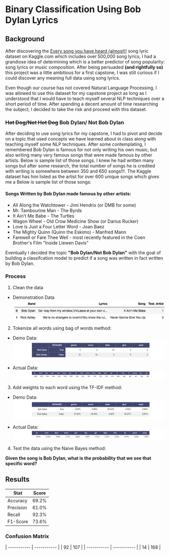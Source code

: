 # Binary Classification Using Bob Dylan Lyrics

## Background

After discovering the [Every song you have heard (almost)!](https://www.kaggle.com/artimous/every-song-you-have-heard-almost) song lyric dataset on Kaggle.com which includes over 500,000 song lyrics, I had a grandiose idea of determining which is a better predictor of song popularity: song lyrics or music composition. After being persuaded **(and rightfully so)** this project was a little ambitious for a first capstone, I was still curious if I could discover any meaning full data using song lyrics.

Even though our course has not covered Natural Language Processing, I was allowed to use this dataset for my capstone project as long as I understood that I would have to teach myself several NLP techniques over a short period of time. After spending a decent amount of time researching the subject, I decided to take the risk and proceed with this dataset.

### ~~Hot Dog/Not Hot Dog~~ Bob Dylan/ Not Bob Dylan

After deciding to use song lyrics for my capstone, I had to pivot and decide on a topic that used concepts we have learned about in class along with teaching myself some NLP techniques. After some contemplating, I remembered Bob Dylan is famous for not only writing his own music, but also writing many very famous songs that were made famous by other artists. Below is sample list of those songs. I knew he had written many songs but after some research, the total number of songs he is credited with writing is somewhere between 350 and 650 songs!!!. The Kaggle dataset has him listed as the artist for over 600 unique songs which gives me a  Below is sample list of those songs:

#### Songs Written by Bob Dylan made famous by other artists:
* All Along the Watchtower - Jimi Hendrix (or DMB for some)
* Mr. Tambourine Man - The Byrds
* It Ain't Me Babe - The Turtles
* Wagon Wheel - Old Crow Medicine Show (or Darius Rucker)
* Love is Just a Four Letter Word - Joan Baez
* The Mighty Quinn (Quinn the Eskimo) - Manfred Mann
* Farewell or Fare Thee Well - most recently featured in the Coen Brother's Film "Inside Llewen Davis"

Eventually I decided the topic **"Bob Dylan/Not Bob Dylan"** with the goal of building a classifcation model to predict if a song was written in fact written by Bob Dylan.

### Process
1. Clean the data
* Demonstration Data
![demo_data](images/demo_data.png)

2. Tokenize all words using bag of words method:
* Demo Data:
![demo_bow](images/demo_bow.png)

* Actual Data:
![bow_count](images/bow_count.png)

3. Add weights to each word using the TF-IDF method:
* Demo Data:
![demo_bow](images/demo_tfidf.png)

* Actual Data:
![tfidf_weight](images/tfidf_weight.png)

4. Test the data using the Naive Bayes method:

**Given the song is Bob Dylan, what is the probability that we see that specific word?**


## Results

| Stat | Score |
| ----------- | ----------- |
| Accuracy | 69.2% |
| Precision | 61.0% |
| Recall | 92.3% |
| F1-Score | 73.6% |

### Confusion Matrix
| ----------- | ----------- |
| 92 | 107 |
| ----------- | ----------- |
| 14 | 168 |

<!-- ## Getting Started

These instructions will get you a copy of the project up and running on your local machine for development and testing purposes. See deployment for notes on how to deploy the project on a live system.

### Prerequisites

What things you need to install the software and how to install them

```
Give examples
```

### Installing

A step by step series of examples that tell you how to get a development env running

Say what the step will be

```
Give the example
```

And repeat

```
until finished
```

End with an example of getting some data out of the system or using it for a little demo

## Running the tests

Explain how to run the automated tests for this system

### Break down into end to end tests

Explain what these tests test and why

```
Give an example
```

### And coding style tests

Explain what these tests test and why

```
Give an example
```

## Deployment

Add additional notes about how to deploy this on a live system

## Built With

* [Dropwizard](http://www.dropwizard.io/1.0.2/docs/) - The web framework used
* [Maven](https://maven.apache.org/) - Dependency Management
* [ROME](https://rometools.github.io/rome/) - Used to generate RSS Feeds

## Contributing

Please read [CONTRIBUTING.md](https://gist.github.com/PurpleBooth/b24679402957c63ec426) for details on our code of conduct, and the process for submitting pull requests to us.

## Versioning

We use [SemVer](http://semver.org/) for versioning. For the versions available, see the [tags on this repository](https://github.com/your/project/tags).

## Authors

* **Billie Thompson** - *Initial work* - [PurpleBooth](https://github.com/PurpleBooth)

See also the list of [contributors](https://github.com/your/project/contributors) who participated in this project.

## License

This project is licensed under the MIT License - see the [LICENSE.md](LICENSE.md) file for details

## Acknowledgments

* Hat tip to anyone whose code was used
* Inspiration
* etc


Project Organization
------------

    ├── LICENSE
    ├── Makefile           <- Makefile with commands like `make data` or `make train`
    ├── README.md          <- The top-level README for developers using this project.
    ├── data
    │   ├── external       <- Data from third party sources.
    │   ├── interim        <- Intermediate data that has been transformed.
    │   ├── processed      <- The final, canonical data sets for modeling.
    │   └── raw            <- The original, immutable data dump.
    │
    ├── docs               <- A default Sphinx project; see sphinx-doc.org for details
    │
    ├── models             <- Trained and serialized models, model predictions, or model summaries
    │
    ├── notebooks          <- Jupyter notebooks. Naming convention is a number (for ordering),
    │                         the creator's initials, and a short `-` delimited description, e.g.
    │                         `1.0-jqp-initial-data-exploration`.
    │
    ├── references         <- Data dictionaries, manuals, and all other explanatory materials.
    │
    ├── reports            <- Generated analysis as HTML, PDF, LaTeX, etc.
    │   └── figures        <- Generated graphics and figures to be used in reporting
    │
    ├── requirements.txt   <- The requirements file for reproducing the analysis environment, e.g.
    │                         generated with `pip freeze > requirements.txt`
    │
    ├── setup.py           <- makes project pip installable (pip install -e .) so src can be imported
    ├── src                <- Source code for use in this project.
    │   ├── __init__.py    <- Makes src a Python module
    │   │
    │   ├── data           <- Scripts to download or generate data
    │   │   └── make_dataset.py
    │   │
    │   ├── features       <- Scripts to turn raw data into features for modeling
    │   │   └── build_features.py
    │   │
    │   ├── models         <- Scripts to train models and then use trained models to make
    │   │   │                 predictions
    │   │   ├── predict_model.py
    │   │   └── train_model.py
    │   │
    │   └── visualization  <- Scripts to create exploratory and results oriented visualizations
    │       └── visualize.py
    │
    └── tox.ini            <- tox file with settings for running tox; see tox.testrun.org


--------

<p><small>Project based on the <a target="_blank" href="https://drivendata.github.io/cookiecutter-data-science/">cookiecutter data science project template</a>. #cookiecutterdatascience</small></p> -->
